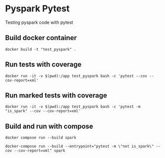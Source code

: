 # Pyspark Pytest

Testing pyspark code with pytest

## Build docker container

    docker build -t "test_pyspark" .

## Run tests with coverage

    docker run -it -v $(pwd):/app test_pyspark bash -c 'pytest --cov --cov-report=xml'

## Run marked tests with coverage

    docker run -it -v $(pwd):/app test_pyspark bash -c 'pytest -m "is_spark" --cov --cov-report=xml'

## Build and run with compose

    docker compose run --build spark

    docker-compose run --build --entrypoint="pytest -m \"not is_spark\" --cov --cov-report=xml" spark